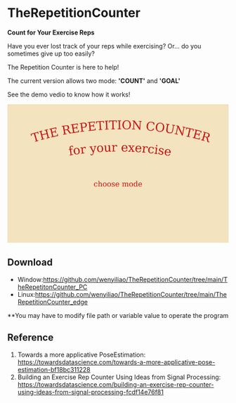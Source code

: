 # TheRepetitionCounter

**Count for Your Exercise Reps**

Have you ever lost track of your reps while exercising?
Or... do you sometimes give up too easily?

The Repetition Counter is here to help!

The current version allows two mode: **'COUNT'** and **'GOAL'**

See the demo vedio to know how it works!


[![TheRepetitionCounter](background.png)](https://youtu.be/82tyvJniV0o)

Download
---
* Window:https://github.com/wenyiliao/TheRepetitionCounter/tree/main/TheRepetitonCounter_PC
* Linux:https://github.com/wenyiliao/TheRepetitionCounter/tree/main/TheRepetitionCounter_edge

**You may have to modify file path or variable value to operate the program



Reference
---
1. Towards a more applicative PoseEstimation: https://towardsdatascience.com/towards-a-more-applicative-pose-estimation-bf18bc311228
2. Building an Exercise Rep Counter Using Ideas from Signal Processing: https://towardsdatascience.com/building-an-exercise-rep-counter-using-ideas-from-signal-processing-fcdf14e76f81





